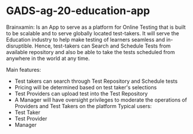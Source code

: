 # GADS-ag-20-education-app
Brainxamin: Is an App to serve as a platform for Online Testing that is built to be scalable and to serve globally located test-takers. It will serve the Education industry to help make testing of learners seamless and in-disruptible. Hence, test-takers can Search and Schedule Tests from available repository and also be able to take the tests scheduled from anywhere in the world at any time.

Main features:
- Test takers can search through Test Repository and Schedule tests
- Pricing will be determined based on test taker's selections
- Test Providers can upload test into the Test Repository
- A Manager will have oversight privileges to moderate the operations of Providers and Test Takers on the platform
Typical users:
- Test Taker
- Test Provider
- Manager

